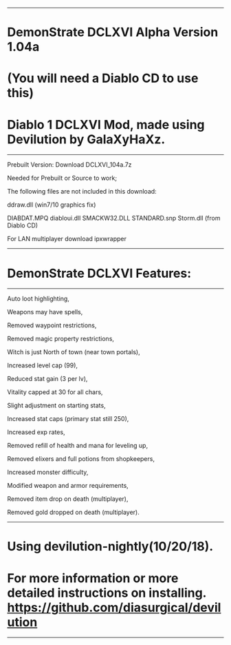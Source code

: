 --------------------------------------------------------------------------------------------------
DemonStrate DCLXVI Alpha Version 1.04a 
=======

(You will need a Diablo CD to use this)
=======

Diablo 1 DCLXVI Mod, made using Devilution by GalaXyHaXz.
=======
--------------------------------------------------------------------------------------------------

Prebuilt Version: Download DCLXVI_104a.7z

Needed for Prebuilt or Source to work; 

The following files are not included in this download: 

ddraw.dll (win7/10 graphics fix) 

DIABDAT.MPQ diabloui.dll SMACKW32.DLL STANDARD.snp Storm.dll (from Diablo CD)

For LAN multiplayer download ipxwrapper

--------------------------------------------------------------------------------------------------
DemonStrate DCLXVI Features: 
=======
--------------------------------------------------------------------------------------------------

Auto loot highlighting,

Weapons may have spells,

Removed waypoint restrictions, 

Removed magic property restrictions, 

Witch is just North of town (near town portals), 

Increased level cap (99), 

Reduced stat gain (3 per lv), 

Vitality capped at 30 for all chars,

Slight adjustment on starting stats,

Increased stat caps (primary stat still 250), 

Increased exp rates, 

Removed refill of health and mana for leveling up,

Removed elixers and full potions from shopkeepers,

Increased monster difficulty, 

Modified weapon and armor requirements, 

Removed item drop on death (multiplayer),

Removed gold dropped on death (multiplayer).

--------------------------------------------------------------------------------------------------
Using devilution-nightly(10/20/18). 
=======

For more information or more detailed instructions on installing. https://github.com/diasurgical/devilution
=======
--------------------------------------------------------------------------------------------------